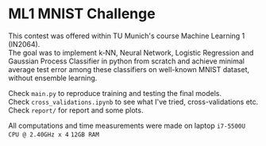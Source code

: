 # ML1 MNIST Challenge
This contest was offered within TU Munich's course Machine Learning 1 (IN2064).<br>
The goal was to implement k-NN, Neural Network, Logistic Regression and Gaussian Process Classifier in 
python from scratch and achieve minimal average test error among these classifiers on well-known MNIST dataset, 
without ensemble learning.

Check `main.py` to reproduce training and testing the final models.<br>
Check `cross_validations.ipynb` to see what I've tried, cross-validations etc.<br>
Check `report/` for report and some plots.

All computations and time measurements were made on laptop `i7-5500U CPU @ 2.40GHz x 4` `12GB RAM`
